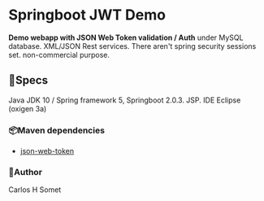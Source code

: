 # Springboot JWT Demo

**Demo webapp with JSON Web Token validation / Auth** under MySQL database. XML/JSON Rest services. There aren't spring security sessions set.
non-commercial purpose.


## 📝Specs 
Java JDK 10 / Spring framework 5, Springboot 2.0.3. JSP.
IDE Eclipse (oxigen 3a)


### 📦Maven dependencies

- [json-web-token](https://jwt.io)


### 👤Author
Carlos H Somet
